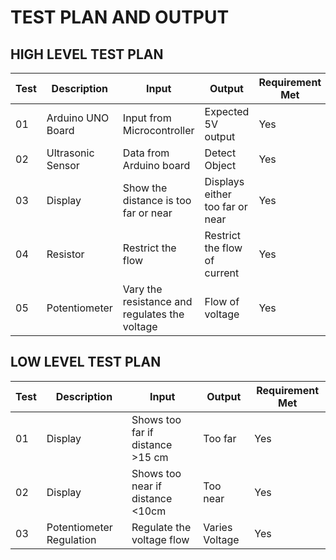 # TEST PLAN AND OUTPUT

## HIGH LEVEL TEST PLAN

|Test |Description |Input |Output |Requirement Met|
|--|-------------|------|------|---|
|01|Arduino UNO Board|Input from Microcontroller|Expected 5V output|Yes|
|02|Ultrasonic Sensor|Data from Arduino board|Detect Object|Yes|
|03|Display|Show the distance is too far or near|Displays either too far or near|Yes|
|04|Resistor|Restrict the flow|Restrict the flow of current|Yes|
|05|Potentiometer|Vary the resistance and regulates the voltage|Flow of voltage|Yes|

## LOW LEVEL TEST PLAN
|Test |Description |Input |Output |Requirement Met|
|--|-------------|------|------|---|
|01|Display|Shows too far if distance >15 cm|Too far|Yes|
|02|Display|Shows too near if distance <10cm|Too near|Yes|
|03|Potentiometer Regulation|Regulate the voltage flow|Varies Voltage|Yes|
